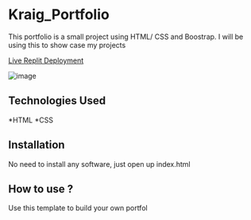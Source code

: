 # Kraig_Portfolio

This portfolio is a small project using HTML/ CSS and Boostrap. I will be using this to show case my projects

[Live Replit Deployment](https://kraigportfolio.kraigwilson.repl.co/)

![image](https://user-images.githubusercontent.com/65309684/201982477-b54f6814-0972-4d60-931e-d6f9e766a798.png)


## Technologies Used
*HTML
*CSS

## Installation
No need to install any software, just open up index.html

## How to use ?
Use this template to build your own portfol
